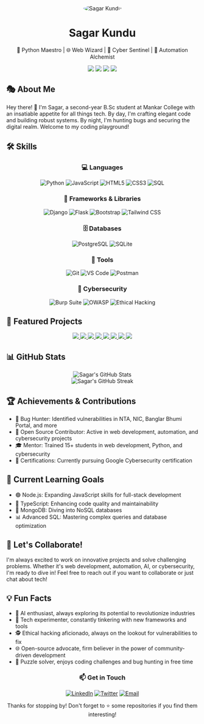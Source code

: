 <div align="center">
  <img src="/placeholder.svg?height=200&width=200" alt="Sagar Kundu" style="border-radius:50%;">
  <h1>Sagar Kundu</h1>
  <p>🚀 Python Maestro | 🌐 Web Wizard | 🔐 Cyber Sentinel | 🤖 Automation Alchemist</p>
</div>

<p align="center">
  <a href="https://www.linkedin.com/in/sagar-kundu"><img src="https://img.shields.io/badge/-LinkedIn-0077B5?style=for-the-badge&logo=Linkedin&logoColor=white"/></a>
  <a href="https://twitter.com/Anonymous_s_k_"><img src="https://img.shields.io/badge/-Twitter-1DA1F2?style=for-the-badge&logo=Twitter&logoColor=white"/></a>
  <a href="mailto:kundusagar233@gmail.com"><img src="https://img.shields.io/badge/-Gmail-D14836?style=for-the-badge&logo=Gmail&logoColor=white"/></a>
  <a href="https://www.instagram.com/sagarkundu._"><img src="https://img.shields.io/badge/-Instagram-E4405F?style=for-the-badge&logo=Instagram&logoColor=white"/></a>
</p>

## 🎭 About Me

Hey there! 👋 I'm Sagar, a second-year B.Sc student at Mankar College with an insatiable appetite for all things tech. By day, I'm crafting elegant code and building robust systems. By night, I'm hunting bugs and securing the digital realm. Welcome to my coding playground!

## 🛠️ Skills

<div align="center">

### 💻 Languages
![Python](https://img.shields.io/badge/-Python-3776AB?style=for-the-badge&logo=python&logoColor=white)
![JavaScript](https://img.shields.io/badge/-JavaScript-F7DF1E?style=for-the-badge&logo=javascript&logoColor=black)
![HTML5](https://img.shields.io/badge/-HTML5-E34F26?style=for-the-badge&logo=html5&logoColor=white)
![CSS3](https://img.shields.io/badge/-CSS3-1572B6?style=for-the-badge&logo=css3&logoColor=white)
![SQL](https://img.shields.io/badge/-SQL-4479A1?style=for-the-badge&logo=MySQL&logoColor=white)

### 🧰 Frameworks & Libraries
![Django](https://img.shields.io/badge/-Django-092E20?style=for-the-badge&logo=django&logoColor=white)
![Flask](https://img.shields.io/badge/-Flask-000000?style=for-the-badge&logo=flask&logoColor=white)
![Bootstrap](https://img.shields.io/badge/-Bootstrap-7952B3?style=for-the-badge&logo=bootstrap&logoColor=white)
![Tailwind CSS](https://img.shields.io/badge/-Tailwind_CSS-38B2AC?style=for-the-badge&logo=tailwind-css&logoColor=white)

### 🗄️ Databases
![PostgreSQL](https://img.shields.io/badge/-PostgreSQL-336791?style=for-the-badge&logo=postgresql&logoColor=white)
![SQLite](https://img.shields.io/badge/-SQLite-003B57?style=for-the-badge&logo=sqlite&logoColor=white)

### 🔧 Tools
![Git](https://img.shields.io/badge/-Git-F05032?style=for-the-badge&logo=git&logoColor=white)
![VS Code](https://img.shields.io/badge/-VS_Code-007ACC?style=for-the-badge&logo=visual-studio-code&logoColor=white)
![Postman](https://img.shields.io/badge/-Postman-FF6C37?style=for-the-badge&logo=postman&logoColor=white)

### 🔐 Cybersecurity
![Burp Suite](https://img.shields.io/badge/-Burp_Suite-FF6633?style=for-the-badge&logo=burp-suite&logoColor=white)
![OWASP](https://img.shields.io/badge/-OWASP-000000?style=for-the-badge&logo=owasp&logoColor=white)
![Ethical Hacking](https://img.shields.io/badge/-Ethical_Hacking-4B0082?style=for-the-badge&logo=kali-linux&logoColor=white)

</div>

## 🚀 Featured Projects

<div align="center">

<a href="https://github.com/sa001gar/kitto-ai">
  <img src="https://github-readme-stats.vercel.app/api/pin/?username=sa001gar&repo=kitto-ai&theme=radical" />
</a>
<a href="https://github.com/sa001gar/Stress_APP">
  <img src="https://github-readme-stats.vercel.app/api/pin/?username=sa001gar&repo=Stress_APP&theme=radical" />
</a>
<a href="https://github.com/sa001gar/Applied-Physio---BETA">
  <img src="https://github-readme-stats.vercel.app/api/pin/?username=sa001gar&repo=Applied-Physio---BETA&theme=radical" />
</a>
<a href="https://github.com/sa001gar/Elctroguard-AI-Details">
  <img src="https://github-readme-stats.vercel.app/api/pin/?username=sa001gar&repo=Elctroguard-AI-Details&theme=radical" />
</a>
<a href="https://github.com/sa001gar/Lahari-2024">
  <img src="https://github-readme-stats.vercel.app/api/pin/?username=sa001gar&repo=Lahari-2024&theme=radical" />
</a>
<a href="https://github.com/sa001gar/dhanki-lanka">
  <img src="https://github-readme-stats.vercel.app/api/pin/?username=sa001gar&repo=dhanki-lanka&theme=radical" />
</a>
<a href="https://github.com/sa001gar/C-Questions-For-Sem-02">
  <img src="https://github-readme-stats.vercel.app/api/pin/?username=sa001gar&repo=C-Questions-For-Sem-02&theme=radical" />
</a>
<a href="https://github.com/sa001gar/CS-Farewell-2024">
  <img src="https://github-readme-stats.vercel.app/api/pin/?username=sa001gar&repo=CS-Farewell-2024&theme=radical" />
</a>

</div>

## 📊 GitHub Stats

<div align="center">
  <img src="https://github-readme-stats.vercel.app/api?username=sa001gar&show_icons=true&count_private=true&hide=prs&theme=radical" alt="Sagar's GitHub Stats" />
</div>

<div align="center">
  <img src="https://github-readme-streak-stats.herokuapp.com/?user=sa001gar&theme=radical" alt="Sagar's GitHub Streak" />
</div>

## 🏆 Achievements & Contributions

- 🐛 Bug Hunter: Identified vulnerabilities in NTA, NIC, Banglar Bhumi Portal, and more
- 🌟 Open Source Contributor: Active in web development, automation, and cybersecurity projects
- 🎓 Mentor: Trained 15+ students in web development, Python, and cybersecurity
- 🏅 Certifications: Currently pursuing Google Cybersecurity certification

## 🌱 Current Learning Goals

- 🟢 Node.js: Expanding JavaScript skills for full-stack development
- 🔵 TypeScript: Enhancing code quality and maintainability
- 🍃 MongoDB: Diving into NoSQL databases
- 📊 Advanced SQL: Mastering complex queries and database optimization

## 🤝 Let's Collaborate!

I'm always excited to work on innovative projects and solve challenging problems. Whether it's web development, automation, AI, or cybersecurity, I'm ready to dive in! Feel free to reach out if you want to collaborate or just chat about tech!

## 💡 Fun Facts

- 🤖 AI enthusiast, always exploring its potential to revolutionize industries
- 🔬 Tech experimenter, constantly tinkering with new frameworks and tools
- 🕵️ Ethical hacking aficionado, always on the lookout for vulnerabilities to fix
- 🌐 Open-source advocate, firm believer in the power of community-driven development
- 🧠 Puzzle solver, enjoys coding challenges and bug hunting in free time

<div align="center">

### 📫 Get in Touch

[![LinkedIn](https://img.shields.io/badge/LinkedIn-Connect-blue?style=for-the-badge&logo=linkedin)](https://www.linkedin.com/in/sagar-kundu)
[![Twitter](https://img.shields.io/badge/Twitter-Follow-blue?style=for-the-badge&logo=twitter)](https://twitter.com/Anonymous_s_k_)
[![Email](https://img.shields.io/badge/Email-Contact-red?style=for-the-badge&logo=gmail)](mailto:kundusagar233@gmail.com)

</div>

<p align="center">Thanks for stopping by! Don't forget to ⭐ some repositories if you find them interesting!</p>

